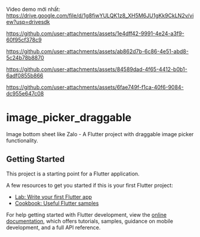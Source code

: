 Video demo mới nhất:
https://drive.google.com/file/d/1g8fiwYULQK1z8_XH5M6JU1gKk9CkLN2v/view?usp=drivesdk

https://github.com/user-attachments/assets/1e4dff42-9991-4e24-a3f9-60f95cf378c9



https://github.com/user-attachments/assets/ab862d7b-6c86-4e51-abd8-5c24b78b8870


https://github.com/user-attachments/assets/84589dad-4f65-4412-b0b1-6adf0855b866



https://github.com/user-attachments/assets/6fae749f-f1ca-40f6-9084-dc955e647c08

# image_picker_draggable
Image bottom sheet like Zalo - A Flutter project with draggable image picker functionality.

## Getting Started

This project is a starting point for a Flutter application.

A few resources to get you started if this is your first Flutter project:

- [Lab: Write your first Flutter app](https://docs.flutter.dev/get-started/codelab)
- [Cookbook: Useful Flutter samples](https://docs.flutter.dev/cookbook)

For help getting started with Flutter development, view the
[online documentation](https://docs.flutter.dev/), which offers tutorials,
samples, guidance on mobile development, and a full API reference.
